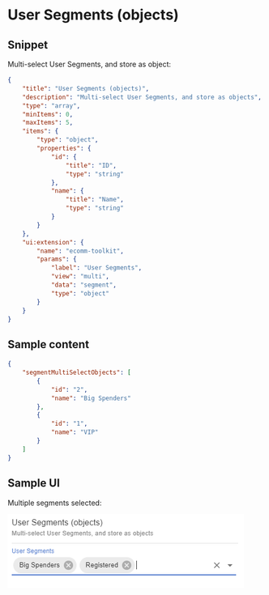 # User Segments (objects)

## Snippet

Multi-select User Segments, and store as object:

```json
{
    "title": "User Segments (objects)",
    "description": "Multi-select User Segments, and store as objects",
    "type": "array",
    "minItems": 0,
    "maxItems": 5,
    "items": {
        "type": "object",
        "properties": {
            "id": {
                "title": "ID",
                "type": "string"
            },
            "name": {
                "title": "Name",
                "type": "string"
            }
        }
    },
    "ui:extension": {
        "name": "ecomm-toolkit",
        "params": {
            "label": "User Segments",
            "view": "multi",
            "data": "segment",
            "type": "object"
        }
    }
}
```

## Sample content

```json
{
    "segmentMultiSelectObjects": [
        {
            "id": "2",
            "name": "Big Spenders"
        },
        {
            "id": "1",
            "name": "VIP"
        }
    ]
}
```

## Sample UI

Multiple segments selected:

![Sample UI](../../media/user-segment-objects.png)
